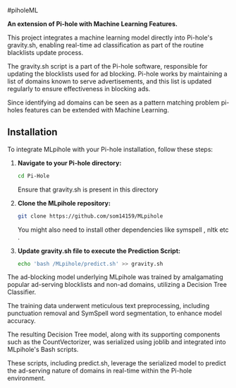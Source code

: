#piholeML

**An extension of Pi-hole with Machine Learning Features.**

This project integrates a machine learning model directly into Pi-hole's gravity.sh, enabling real-time ad classification as part of the routine blacklists update process.

The gravity.sh script is a part of the Pi-hole software, responsible for updating the blocklists used for ad blocking. Pi-hole works by maintaining a list of domains known to serve advertisements, and this list is updated regularly to ensure effectiveness in blocking ads.

Since identifying ad domains can be seen as a pattern matching problem pi-holes features can be extended with Machine Learning.

## Installation

To integrate MLpihole with your Pi-hole installation, follow these steps:

1. **Navigate to your Pi-hole directory:**
   
   ```bash
   cd Pi-Hole
   ```
   
   Ensure that gravity.sh is present in this directory

2. **Clone the MLpihole repository:**



   ```bash
   git clone https://github.com/som14159/MLpihole
   ```
   You might also need to install other dependencies like symspell , nltk etc .
   
3. **Update gravity.sh file to execute the Prediction Script:**
   ```bash
   echo 'bash /MLpihole/predict.sh' >> gravity.sh
   ```

The ad-blocking model underlying MLpihole was trained by amalgamating popular ad-serving blocklists and non-ad domains, utilizing a Decision Tree Classifier. 

The training data underwent meticulous text preprocessing, including punctuation removal and SymSpell word segmentation, to enhance model accuracy. 

The resulting Decision Tree model, along with its supporting components such as the CountVectorizer, was serialized using joblib and integrated into MLpihole's Bash scripts. 

These scripts, including predict.sh, leverage the serialized model to predict the ad-serving nature of domains in real-time within the Pi-hole environment. 




